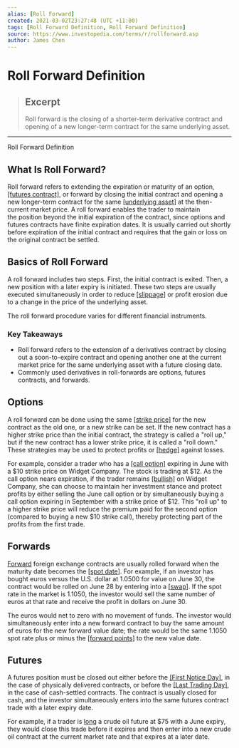 ```yaml
---
alias: [Roll Forward]
created: 2021-03-02T23:27:48 (UTC +11:00)
tags: [Roll Forward Definition, Roll Forward Definition]
source: https://www.investopedia.com/terms/r/rollforward.asp
author: James Chen
---
```


# Roll Forward Definition

> ## Excerpt
> Roll forward is the closing of a shorter-term derivative contract and opening of a new longer-term contract for the same underlying asset.

---

Roll Forward Definition
## What Is Roll Forward?

Roll forward refers to extending the expiration or maturity of an option, [[futures contract]](https://www.investopedia.com/terms/f/futurescontract.asp), or forward by closing the initial contract and opening a new longer-term contract for the same [[underlying asset]](https://www.investopedia.com/terms/u/underlying-asset.asp) at the then-current market price. A roll forward enables the trader to maintain the position beyond the initial expiration of the contract, since options and futures contracts have finite expiration dates. It is usually carried out shortly before expiration of the initial contract and requires that the gain or loss on the original contract be settled.

## Basics of Roll Forward

A roll forward includes two steps. First, the initial contract is exited. Then, a new position with a later expiry is initiated. These two steps are usually executed simultaneously in order to reduce [[slippage]](https://www.investopedia.com/terms/s/slippage.asp) or profit erosion due to a change in the price of the underlying asset.

The roll forward procedure varies for different financial instruments.

### Key Takeaways

-   Roll forward refers to the extension of a derivatives contract by closing out a soon-to-expire contract and opening another one at the current market price for the same underlying asset with a future closing date.
-   Commonly used derivatives in roll-forwards are options, futures contracts, and forwards.

## Options

A roll forward can be done using the same [[strike price]](https://www.investopedia.com/terms/s/strikeprice.asp) for the new contract as the old one, or a new strike can be set. If the new contract has a higher strike price than the initial contract, the strategy is called a "roll up," but if the new contract has a lower strike price, it is called a "roll down." These strategies may be used to protect profits or [[hedge]](https://www.investopedia.com/terms/h/hedge.asp) against losses.

For example, consider a trader who has a [[call option]](https://www.investopedia.com/terms/c/calloption.asp) expiring in June with a $10 strike price on Widget Company. The stock is trading at $12. As the call option nears expiration, if the trader remains [[bullish]](https://www.investopedia.com/terms/b/bull.asp) on Widget Company, she can choose to maintain her investment stance and protect profits by either selling the June call option or by simultaneously buying a call option expiring in September with a strike price of $12. This "roll up" to a higher strike price will reduce the premium paid for the second option (compared to buying a new $10 strike call), thereby protecting part of the profits from the first trade.

## Forwards

[Forward](https://www.investopedia.com/terms/f/forwardcontract.asp) foreign exchange contracts are usually rolled forward when the maturity date becomes the [[spot date]](https://www.investopedia.com/terms/s/spot-date.asp). For example, if an investor has bought euros versus the U.S. dollar at 1.0500 for value on June 30, the contract would be rolled on June 28 by entering into a [[swap]](https://www.investopedia.com/terms/s/swap.asp). If the spot rate in the market is 1.1050, the investor would sell the same number of euros at that rate and receive the profit in dollars on June 30.

The euros would net to zero with no movement of funds. The investor would simultaneously enter into a new forward contract to buy the same amount of euros for the new forward value date; the rate would be the same 1.1050 spot rate plus or minus the [[forward points]](https://www.investopedia.com/terms/f/forwardpoints.asp) to the new value date.

## Futures

A futures position must be closed out either before the [[First Notice Day]](https://www.investopedia.com/terms/f/firstnoticeday.asp), in the case of physically delivered contracts, or before the [[Last Trading Day]](https://www.investopedia.com/terms/l/lasttradingday.asp), in the case of cash-settled contracts. The contract is usually closed for cash, and the investor simultaneously enters into the same futures contract trade with a later expiry date.

For example, if a trader is [long](https://www.investopedia.com/terms/l/long.asp) a crude oil future at $75 with a June expiry, they would close this trade before it expires and then enter into a new crude oil contract at the current market rate and that expires at a later date.
